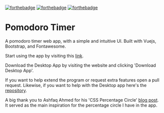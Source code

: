 [![forthebadge](https://forthebadge.com/images/badges/made-with-vue.svg)](https://github.com/moomoolive/pomdoro_timer)
[![forthebadge](https://forthebadge.com/images/badges/open-source.svg)](https://github.com/moomoolive/pomdoro_timer)
[![forthebadge](https://forthebadge.com/images/badges/built-with-resentment.svg)](https://github.com/moomoolive/pomdoro_timer)

# Pomodoro Timer

A pomodoro timer web app, with a simple and intuitive UI. Built with Vuejs, Bootstrap, and Fontawesome.

Start using the app by visiting this [link](https://pomotimer.site/).

Download the Desktop App by visiting the website and clicking 'Download Desktop App'.

If you want to help extend the program or request extra features open a pull request. Likewise, if you want to help with the Desktop app here's the [repository](https://github.com/moomoolive/pomodoro_timer_desktop).

A big thank you to Ashfaq Ahmed for his 'CSS Percentage Circle' [blog post](https://codeconvey.com/css-percentage-circle/). It served as the main inspiration for the percentage circle I have in the app.
